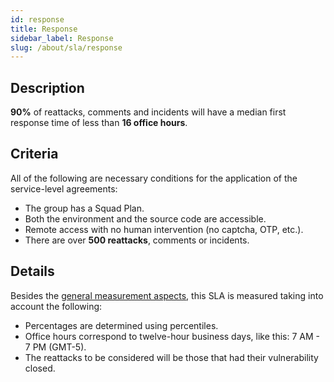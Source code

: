 ```yaml
---
id: response
title: Response
sidebar_label: Response
slug: /about/sla/response
---
```


## Description

**90%** of reattacks,
comments and incidents
will have a median first response time
of less than **16 office hours**.

## Criteria

All of the following are necessary conditions
for the application of the service-level agreements:

- The group has a Squad Plan.
- Both the environment
  and the source code
  are accessible.
- Remote access
  with no human intervention
  (no captcha, OTP, etc.).
- There are over **500 reattacks**,
  comments or incidents.

## Details

Besides the [general measurement aspects](/about/sla#details),
this SLA is measured
taking into account the following:

- Percentages are determined
  using percentiles.
- Office hours correspond to twelve-hour business days,
  like this:
  7 AM - 7 PM (GMT-5).
- The reattacks to be considered
  will be those that had their vulnerability closed.
